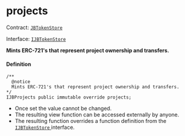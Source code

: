 # projects

Contract: [`JBTokenStore`](/docs/v4/deprecated/v3/api/contracts/jbtokenstore/README.md)​‌

Interface: [`IJBTokenStore`](/docs/v4/deprecated/v3/api/interfaces/ijbtokenstore.md)

**Mints ERC-721's that represent project ownership and transfers.**

#### Definition

```
/**
  @notice
  Mints ERC-721's that represent project ownership and transfers.
*/
IJBProjects public immutable override projects;
```

* Once set the value cannot be changed.
* The resulting view function can be accessed externally by anyone.
* The resulting function overrides a function definition from the [`IJBTokenStore` ](/docs/v4/deprecated/v3/api/interfaces/ijbtokenstore.md) interface.
